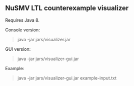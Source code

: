 ## NuSMV LTL counterexample visualizer

Requires Java 8.

Console version:

> java -jar jars/visualizer.jar

GUI version:

> java -jar jars/visualizer-gui.jar

Example:

> java -jar jars/visualizer-gui.jar example-input.txt
